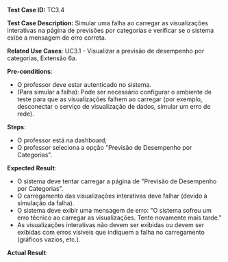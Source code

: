 **Test Case ID:** TC3.4

**Test Case Description:** Simular uma falha ao carregar as visualizações interativas na página de previsões por categorias e verificar se o sistema exibe a mensagem de erro correta.

**Related Use Cases**: UC3.1 - Visualizar a previsão de desempenho por categorias, Extensão 6a.

**Pre-conditions**:
- O professor deve estar autenticado no sistema.
- (Para simular a falha): Pode ser necessário configurar o ambiente de teste para que as visualizações falhem ao carregar (por exemplo, desconectar o serviço de visualização de dados, simular um erro de rede).

**Steps**:
- O professor está na dashboard;
- O professor seleciona a opção "Previsão de Desempenho por Categorias".

**Expected Result**:
- O sistema deve tentar carregar a página de "Previsão de Desempenho por Categorias".
- O carregamento das visualizações interativas deve falhar (devido à simulação da falha).
- O sistema deve exibir uma mensagem de erro: "O sistema sofreu um erro técnico ao carregar as visualizações. Tente novamente mais tarde."
- As visualizações interativas não devem ser exibidas ou devem ser exibidas com erros visíveis que indiquem a falha no carregamento (gráficos vazios, etc.).

**Actual Result**: